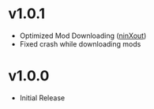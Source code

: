 # v1.0.1
* Optimized Mod Downloading ([ninXout](https://github.com/ninXout))
* Fixed crash while downloading mods

# v1.0.0
* Initial Release